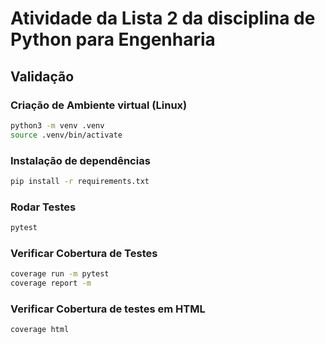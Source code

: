 # Atividade da Lista 2 da disciplina de Python para Engenharia

## Validação
### Criação de Ambiente virtual (Linux)
```bash
python3 -m venv .venv
source .venv/bin/activate
```
### Instalação de dependências
```bash
pip install -r requirements.txt
```
### Rodar Testes
```bash
pytest
```
### Verificar Cobertura de Testes
```bash
coverage run -m pytest
coverage report -m
```

### Verificar Cobertura de testes em HTML
```bash
coverage html
```